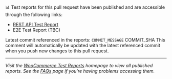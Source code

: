 :bar_chart: Test reports for this pull request have been published and are accessible through the following links:

- [REST API Test Report](https://woocommerce.github.io/woocommerce-test-reports/pr/PR_NUMBER/api/)
- E2E Test Report (TBC)

Latest commit referenced in the reports: `COMMIT_MESSAGE` COMMIT_SHA
This comment will automatically be updated with the latest referenced commit when you push new changes to this pull request.

---

_Visit the [WooCommerce Test Reports](https://woocommerce.github.io/woocommerce-test-reports) homepage to view all published reports. See the [FAQs](https://github.com/woocommerce/woocommerce-test-reports/wiki/FAQs) page if you're having problems accessing them._
